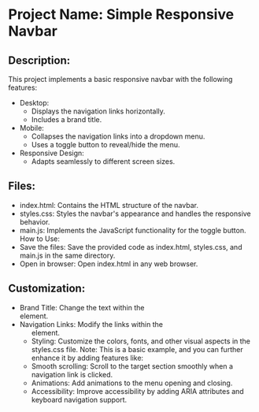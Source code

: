 # Project Name: Simple Responsive Navbar
## Description:
This project implements a basic responsive navbar with the following features:
 * Desktop:
   * Displays the navigation links horizontally.
   * Includes a brand title.
 * Mobile:
   * Collapses the navigation links into a dropdown menu.
   * Uses a toggle button to reveal/hide the menu.
 * Responsive Design:
   * Adapts seamlessly to different screen sizes.

## Files:
 * index.html: Contains the HTML structure of the navbar.
 * styles.css: Styles the navbar's appearance and handles the responsive behavior.
 * main.js: Implements the JavaScript functionality for the toggle button.
How to Use:
 * Save the files: Save the provided code as index.html, styles.css, and main.js in the same directory.
 * Open in browser: Open index.html in any web browser.

## Customization:
 * Brand Title: Change the text within the <div class="brandtitle"> element.
 * Navigation Links: Modify the links within the <ul> element.
 * Styling: Customize the colors, fonts, and other visual aspects in the styles.css file.
Note: This is a basic example, and you can further enhance it by adding features like:
 * Smooth scrolling: Scroll to the target section smoothly when a navigation link is clicked.
 * Animations: Add animations to the menu opening and closing.
 * Accessibility: Improve accessibility by adding ARIA attributes and keyboard navigation support.

